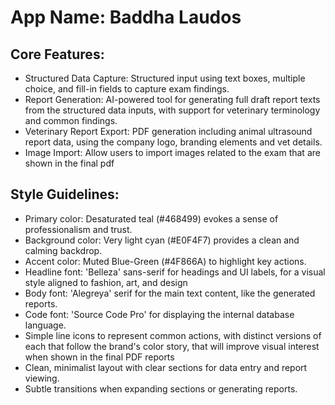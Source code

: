 # **App Name**: Baddha Laudos

## Core Features:

- Structured Data Capture: Structured input using text boxes, multiple choice, and fill-in fields to capture exam findings.
- Report Generation: AI-powered tool for generating full draft report texts from the structured data inputs, with support for veterinary terminology and common findings. 
- Veterinary Report Export: PDF generation including animal ultrasound report data, using the company logo, branding elements and vet details.
- Image Import: Allow users to import images related to the exam that are shown in the final pdf

## Style Guidelines:

- Primary color: Desaturated teal (#468499) evokes a sense of professionalism and trust.
- Background color: Very light cyan (#E0F4F7) provides a clean and calming backdrop.
- Accent color: Muted Blue-Green (#4F866A) to highlight key actions.
- Headline font: 'Belleza' sans-serif for headings and UI labels, for a visual style aligned to fashion, art, and design
- Body font: 'Alegreya' serif for the main text content, like the generated reports.
- Code font: 'Source Code Pro' for displaying the internal database language.
- Simple line icons to represent common actions, with distinct versions of each that follow the brand's color story, that will improve visual interest when shown in the final PDF reports
- Clean, minimalist layout with clear sections for data entry and report viewing.
- Subtle transitions when expanding sections or generating reports.
